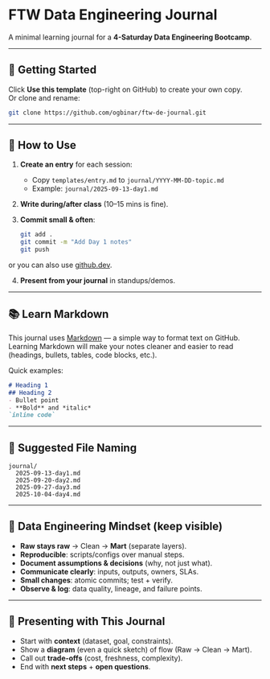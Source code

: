 
# FTW Data Engineering Journal

A minimal learning journal for a **4-Saturday Data Engineering Bootcamp**.  

---

## 🚀 Getting Started

Click **Use this template** (top-right on GitHub) to create your own copy.  
Or clone and rename:

```bash
git clone https://github.com/ogbinar/ftw-de-journal.git
````

---

## 📝 How to Use

1. **Create an entry** for each session:

   * Copy `templates/entry.md` to `journal/YYYY-MM-DD-topic.md`
   * Example: `journal/2025-09-13-day1.md`

2. **Write during/after class** (10–15 mins is fine).

3. **Commit small & often**:

   ```bash
   git add . 
   git commit -m "Add Day 1 notes"
   git push
   ```
or you can also use [github.dev](https://docs.github.com/en/codespaces/the-githubdev-web-based-editor).

4. **Present from your journal** in standups/demos.

---

## 📚 Learn Markdown

This journal uses [Markdown](https://docs.github.com/en/get-started/writing-on-github/getting-started-with-writing-and-formatting-on-github/basic-writing-and-formatting-syntax) — a simple way to format text on GitHub.
Learning Markdown will make your notes cleaner and easier to read (headings, bullets, tables, code blocks, etc.).

Quick examples:

```markdown
# Heading 1
## Heading 2
- Bullet point
- **Bold** and *italic*
`inline code`
```

---

## 📂 Suggested File Naming

```
journal/
  2025-09-13-day1.md
  2025-09-20-day2.md
  2025-09-27-day3.md
  2025-10-04-day4.md
```

---

## 🧠 Data Engineering Mindset (keep visible)

* **Raw stays raw** → Clean → **Mart** (separate layers).
* **Reproducible**: scripts/configs over manual steps.
* **Document assumptions & decisions** (why, not just what).
* **Communicate clearly**: inputs, outputs, owners, SLAs.
* **Small changes**: atomic commits; test + verify.
* **Observe & log**: data quality, lineage, and failure points.

---

## 🎤 Presenting with This Journal

* Start with **context** (dataset, goal, constraints).
* Show a **diagram** (even a quick sketch) of flow (Raw → Clean → Mart).
* Call out **trade-offs** (cost, freshness, complexity).
* End with **next steps** + **open questions**.
